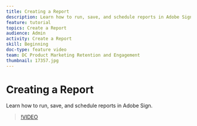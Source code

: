 ```yaml
---
title: Creating a Report
description: Learn how to run, save, and schedule reports in Adobe Sign.
feature: tutorial
topics: Create a Report
audience: Admin
activity: Create a Report
skill: Beginning
doc-type: feature video
team: DC Product Marketing Retention and Engagement
thumbnail: 17357.jpg
---
```


# Creating a Report

Learn how to run, save, and schedule reports in Adobe Sign.

>[!VIDEO](https://video.tv.adobe.com/v/17357?hidetitle=true)